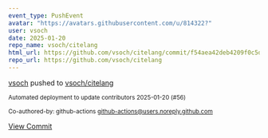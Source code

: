 ```yaml
---
event_type: PushEvent
avatar: "https://avatars.githubusercontent.com/u/814322?"
user: vsoch
date: 2025-01-20
repo_name: vsoch/citelang
html_url: https://github.com/vsoch/citelang/commit/f54aea42deb4209f0c5dcd0d45603e6920c0b936
repo_url: https://github.com/vsoch/citelang
---
```


<a href='https://github.com/vsoch' target='_blank'>vsoch</a> pushed to <a href='https://github.com/vsoch/citelang' target='_blank'>vsoch/citelang</a>

<small>Automated deployment to update contributors 2025-01-20 (#56)

Co-authored-by: github-actions <github-actions@users.noreply.github.com></small>

<a href='https://github.com/vsoch/citelang/commit/f54aea42deb4209f0c5dcd0d45603e6920c0b936' target='_blank'>View Commit</a>